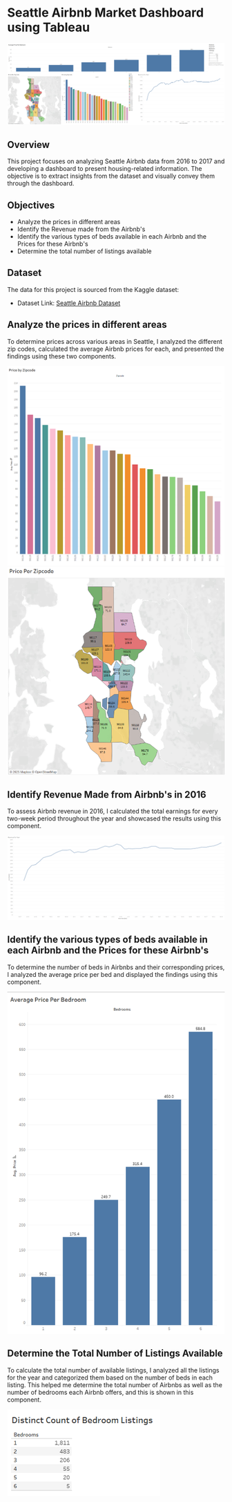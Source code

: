 # Seattle Airbnb Market Dashboard using Tableau
![Final Dashboard](https://github.com/NoahPiercy/Seattle_Housing_Tableau_Project/blob/main/Final_Dashboard.png)


## Overview
This project focuses on analyzing Seattle Airbnb data from 2016 to 2017 and developing a dashboard to present housing-related information. The objective is to extract insights from the dataset and visually convey them through the dashboard.
## Objectives
- Analyze the prices in different areas
- Identify the Revenue made from the Airbnb's
- Identify the various types of beds available in each Airbnb and the Prices for these Airbnb's
- Determine the total number of listings available
## Dataset
The data for this project is sourced from the Kaggle dataset:
- Dataset Link: [Seattle Airbnb Dataset](https://www.kaggle.com/datasets/alexanderfreberg/airbnb-listings-2016-dataset)
## Analyze the prices in different areas
To determine prices across various areas in Seattle, I analyzed the different zip codes, calculated the average Airbnb prices for each, and presented the findings using these two components.

![Price Per Zipcode](https://github.com/NoahPiercy/Seattle_Housing_Tableau_Project/blob/main/Price_by_Zipcode.png)
![Price Per Zipcode Map](https://github.com/NoahPiercy/Seattle_Housing_Tableau_Project/blob/main/Price_Per_Zipcode.png)

## Identify Revenue Made from Airbnb's in 2016
To assess Airbnb revenue in 2016, I calculated the total earnings for every two-week period throughout the year and showcased the results using this component.

![Revenue for the Year](https://github.com/NoahPiercy/Seattle_Housing_Tableau_Project/blob/main/Revenue_Per_Year.png)

## Identify the various types of beds available in each Airbnb and the Prices for these Airbnb's
To determine the number of beds in Airbnbs and their corresponding prices, I analyzed the average price per bed and displayed the findings using this component.

![Prices Per Bedroom](https://github.com/NoahPiercy/Seattle_Housing_Tableau_Project/blob/main/Average_Price_Per_Bedroom.png)
## Determine the Total Number of Listings Available
To calculate the total number of available listings, I analyzed all the listings for the year and categorized them based on the number of beds in each listing. This helped me determine the total number of Airbnbs as well as the number of bedrooms each Airbnb offers, and this is shown in this component.

![Distinct Count of Bedroom Listings](https://github.com/NoahPiercy/Seattle_Housing_Tableau_Project/blob/main/Count_Bedrooms_Listed.png)
